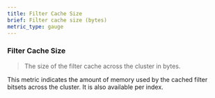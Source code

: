 ```yaml
---
title: Filter Cache Size
brief: Filter cache size (bytes)
metric_type: gauge
---
```

### Filter Cache Size

> The size of the filter cache across the cluster in bytes.

This metric indicates the amount of memory used by the cached filter bitsets across the cluster. It is also available per index.
